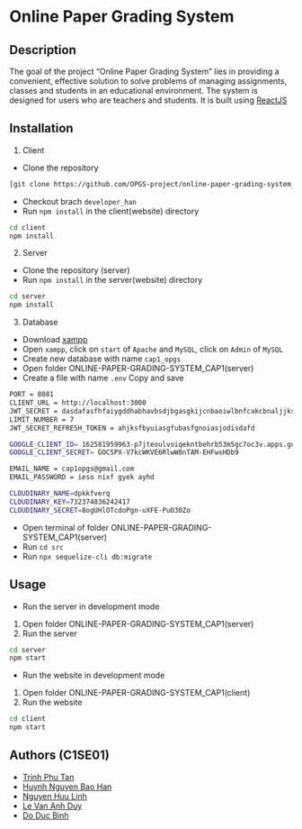 # Online Paper Grading System

## Description

The goal of the project “Online Paper Grading System” lies in providing a convenient, effective solution to solve problems of managing assignments, classes and students in an educational environment.
The system is designed for users who are teachers and students. It is built using [ReactJS](https://react.dev)

## Installation

1. Client

- Clone the repository

```bash
[git clone https://github.com/OPGS-project/online-paper-grading-system_CAP1.git](https://github.com/OPGS-project/online-paper-grading-system_CAP1.git)
```

- Checkout brach `developer_han`
- Run `npm install` in the client(website) directory

```bash
cd client
npm install

```

2. Server

- Clone the repository (server)
- Run `npm install` in the server(website) directory

```bash
cd server
npm install
```

3. Database

- Download [xampp](https://www.apachefriends.org/download.html)
- Open `xampp`, click on `start` of `Apache` and `MySQL`, click on `Admin` of `MySQL`
- Create new database with name `cap1_opgs`
- Open folder ONLINE-PAPER-GRADING-SYSTEM_CAP1(server)
- Create a file with name `.env` Copy and save

```bash
PORT = 8081
CLIENT_URL = http://localhost:3000
JWT_SECRET = dasdafasfhfaiygddhabhavbsdjbgasgkijcnbaoiwlbnfcakcbnaljjks
LIMIT_NUMBER = 7
JWT_SECRET_REFRESH_TOKEN = ahjksfbyuiasgfubasfgnoiasjodisdafd

GOOGLE_CLIENT_ID= 162581959963-p7jteoulvoiqekntbehrb53m5gc7oc3v.apps.googleusercontent.com
GOOGLE_CLIENT_SECRET= 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

EMAIL_NAME = cap1opgs@gmail.com
EMAIL_PASSWORD = ieso nixf gyek ayhd

CLOUDINARY_NAME=dpkkfverq
CLOUDINARY_KEY=732374836242417
CLOUDINARY_SECRET=8ogUHlOTcdoPgn-uXFE-PuO30Zo

```

- Open terminal of folder ONLINE-PAPER-GRADING-SYSTEM_CAP1(server)
- Run `cd src`
- Run `npx sequelize-cli db:migrate`

## Usage

- Run the server in development mode

1. Open folder ONLINE-PAPER-GRADING-SYSTEM_CAP1(server)
2. Run the server

```bash
cd server
npm start
```

- Run the website in development mode

1. Open folder ONLINE-PAPER-GRADING-SYSTEM_CAP1(client)
2. Run the website

```bash
cd client
npm start
```

## Authors (C1SE01)

- [Trinh Phu Tan](https://github.com/trinhphutan)
- [Huynh Nguyen Bao Han](https://github.com/huynhbaohan02)
- [Nguyen Huu Linh](https://github.com/Huulinh25)
- [Le Van Anh Duy](https://github.com/anhduy9102)
- [Do Duc Binh](https://github.com/doducbinh)
